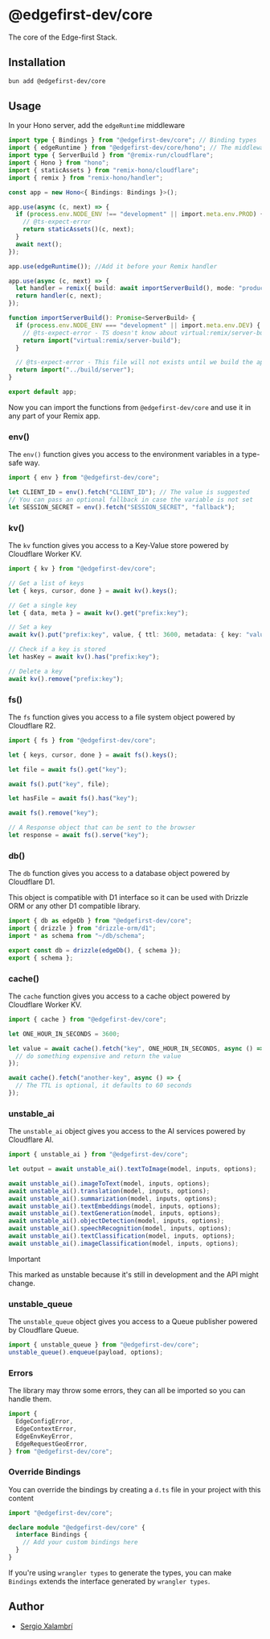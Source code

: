 # @edgefirst-dev/core

The core of the Edge-first Stack.

## Installation

```bash
bun add @edgefirst-dev/core
```

## Usage

In your Hono server, add the `edgeRuntime` middleware

```ts
import type { Bindings } from "@edgefirst-dev/core"; // Binding types
import { edgeRuntime } from "@edgefirst-dev/core/hono"; // The middleware
import type { ServerBuild } from "@remix-run/cloudflare";
import { Hono } from "hono";
import { staticAssets } from "remix-hono/cloudflare";
import { remix } from "remix-hono/handler";

const app = new Hono<{ Bindings: Bindings }>();

app.use(async (c, next) => {
  if (process.env.NODE_ENV !== "development" || import.meta.env.PROD) {
    // @ts-expect-error
    return staticAssets()(c, next);
  }
  await next();
});

app.use(edgeRuntime()); //Add it before your Remix handler

app.use(async (c, next) => {
  let handler = remix({ build: await importServerBuild(), mode: "production" });
  return handler(c, next);
});

function importServerBuild(): Promise<ServerBuild> {
  if (process.env.NODE_ENV === "development" || import.meta.env.DEV) {
    // @ts-expect-error - TS doesn't know about virtual:remix/server-build
    return import("virtual:remix/server-build");
  }

  // @ts-expect-error - This file will not exists until we build the app
  return import("../build/server");
}

export default app;
```

Now you can import the functions from `@edgefirst-dev/core` and use it in any part of your Remix app.

### env()

The `env()` function gives you access to the environment variables in a type-safe way.

```ts
import { env } from "@edgefirst-dev/core";

let CLIENT_ID = env().fetch("CLIENT_ID"); // The value is suggested
// You can pass an optional fallback in case the variable is not set
let SESSION_SECRET = env().fetch("SESSION_SECRET", "fallback");
```

### kv()

The `kv` function gives you access to a Key-Value store powered by Cloudflare Worker KV.

```ts
import { kv } from "@edgefirst-dev/core";

// Get a list of keys
let { keys, cursor, done } = await kv().keys();

// Get a single key
let { data, meta } = await kv().get("prefix:key");

// Set a key
await kv().put("prefix:key", value, { ttl: 3600, metadata: { key: "value" } });

// Check if a key is stored
let hasKey = await kv().has("prefix:key");

// Delete a key
await kv().remove("prefix:key");
```

### fs()

The `fs` function gives you access to a file system object powered by Cloudflare R2.

```ts
import { fs } from "@edgefirst-dev/core";

let { keys, cursor, done } = await fs().keys();

let file = await fs().get("key");

await fs().put("key", file);

let hasFile = await fs().has("key");

await fs().remove("key");

// A Response object that can be sent to the browser
let response = await fs().serve("key");
```

### db()

The `db` function gives you access to a database object powered by Cloudflare D1.

This object is compatible with D1 interface so it can be used with Drizzle ORM or any other D1 compatible library.

```ts
import { db as edgeDb } from "@edgefirst-dev/core";
import { drizzle } from "drizzle-orm/d1";
import * as schema from "~/db/schema";

export const db = drizzle(edgeDb(), { schema });
export { schema };
```

### cache()

The `cache` function gives you access to a cache object powered by Cloudflare Worker KV.

```ts
import { cache } from "@edgefirst-dev/core";

let ONE_HOUR_IN_SECONDS = 3600;

let value = await cache().fetch("key", ONE_HOUR_IN_SECONDS, async () => {
  // do something expensive and return the value
});

await cache().fetch("another-key", async () => {
  // The TTL is optional, it defaults to 60 seconds
});
```

### unstable_ai

The `unstable_ai` object gives you access to the AI services powered by Cloudflare AI.

```ts
import { unstable_ai } from "@edgefirst-dev/core";

let output = await unstable_ai().textToImage(model, inputs, options);

await unstable_ai().imageToText(model, inputs, options);
await unstable_ai().translation(model, inputs, options);
await unstable_ai().summarization(model, inputs, options);
await unstable_ai().textEmbeddings(model, inputs, options);
await unstable_ai().textGeneration(model, inputs, options);
await unstable_ai().objectDetection(model, inputs, options);
await unstable_ai().speechRecognition(model, inputs, options);
await unstable_ai().textClassification(model, inputs, options);
await unstable_ai().imageClassification(model, inputs, options);
```

> [!IMPORTANT]
> This marked as unstable because it's still in development and the API might change.

### unstable_queue

The `unstable_queue` object gives you access to a Queue publisher powered by Cloudflare Queue.

```ts
import { unstable_queue } from "@edgefirst-dev/core";
unstable_queue().enqueue(payload, options);
```

### Errors

The library may throw some errors, they can all be imported so you can handle them.

```ts
import {
  EdgeConfigError,
  EdgeContextError,
  EdgeEnvKeyError,
  EdgeRequestGeoError,
} from "@edgefirst-dev/core";
```

### Override Bindings

You can override the bindings by creating a `d.ts` file in your project with this content

```ts
import "@edgefirst-dev/core";

declare module "@edgefirst-dev/core" {
  interface Bindings {
    // Add your custom bindings here
  }
}
```

If you're using `wrangler types` to generate the types, you can make `Bindings` extends the interface generated by `wrangler types`.

## Author

- [Sergio Xalambrí](https://sergiodxa.com)
